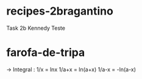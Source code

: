 # recipes-2bragantino
 Task 2b Kennedy 
Teste

# farofa-de-tripa
-> Integral : 1/x = lnx
              1/a+x = ln(a+x)
              1/a-x = -ln(a-x)